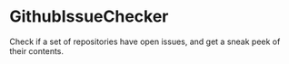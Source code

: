 # GithubIssueChecker
Check if a set of repositories have open issues, and get a sneak peek of their contents.
